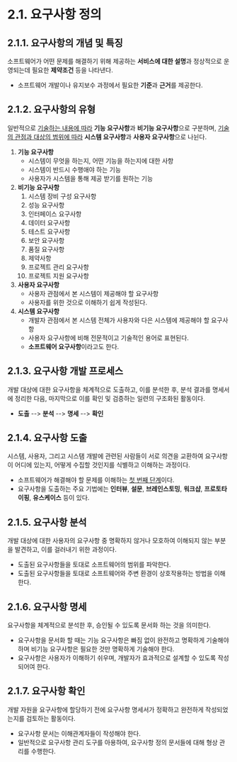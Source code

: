 # 2.1. 요구사항 정의

## 2.1.1. 요구사항의 개념 및 특징
소프트웨어가 어떤 문제를 해결하기 위해 제공하는 **서비스에 대한 설명**과 정상적으로 운영되는데 필요한 **제약조건** 등을 나타낸다.
- 소프트웨어 개발이나 유지보수 과정에서 필요한 **기준**과 **근거**를 제공한다.

## 2.1.2. 요구사항의 유형
일반적으로 <u>기술하는 내용에 따라</U> **기능 요구사항**과 **비기능 요구사항**으로 구분하며, <u>기술의 관점과 대상의 범위에 따라</u> **시스템 요구사항**과 **사용자 요구사항**으로 나뉜다.
1. **기능 요구사항**
   - 시스템이 무엇을 하는지, 어떤 기능을 하는지에 대한 사항
   - 시스템이 반드시 수행애야 하는 기능
   - 사용자가 시스템을 통해 제공 받기를 원하는 기능
2. **비기능 요구사항**
   1. 시스템 장비 구성 요구사항
   2. 성능 요구사항
   3. 인터페이스 요구사항
   4. 데이터 요구사항
   5. 테스트 요구사항
   6. 보안 요구사항
   7. 품질 요구사항
   8. 제약사항
   9. 프로젝트 관리 요구사항
   10. 프로젝트 지원 요구사항
3. **사용자 요구사항**
   - 사용자 관점에서 본 시스템이 제공해야 할 요구사항
   - 사용자를 위한 것으로 이해하기 쉽게 작성된다.
4. **시스템 요구사항**
   - 개발자 관점에서 본 시스템 전체가 사용자와 다은 시스템에 제공해야 할 요구사항
   - 사용자 요구사항에 비해 전문적이고 기술적인 용어로 표현된다.
   - **소프트웨어 요구사항**이라고도 한다.

## 2.1.3. 요구사항 개발 프로세스
개발 대상에 대한 요구사항을 체계적으로 도출하고, 이를 분석한 후, 분석 결과를 명세서에 정리한 다음, 마지막으로 이를 확인 및 검증하는 일련의 구조화된 활동이다.
- **도출** --> **분석** --> **명세** --> **확인**

## 2.1.4. 요구사항 도출
시스템, 사용자, 그리고 시스탬 개발에 관련된 사람들이 서로 의견을 교환하여 요구사항이 어디에 있는지, 어떻게 수집할 것인지를 식별하고 이해하는 과정이다.
- 소프트웨어가 해결해야 할 문제를 이해하는 <u>첫 번째 단계</u>이다.
- 요구사항을 도출하는 주요 기법에는 **인터뷰**, **설문**, **브레인스토밍**, **워크샵**, **프로토타이핑**, **유스케이스** 등이 있다.

## 2.1.5. 요구사항 분석
개발 대상에 대한 사용자의 요구사항 중 명확하지 않거나 모호하여 이해되지 않는 부분을 발견하고, 이를 걸러내기 위한 과정이다.
- 도출된 요구사항들을 토대로 소프트웨어의 범위를 파악한다.
- 도출된 요구사항들을 토대로 소프트웨어와 주변 환경이 상호작용하는 방법을 이해한다.

## 2.1.6. 요구사항 명세
요구사항을 체계적으로 분석한 후, 승인될 수 있도록 문서화 하는 것을 의미한다.
- 요구사항을 문서화 할 때는 기능 요구사항은 빠짐 없이 완전하고 명확하게 기술해야 하며 비기능 요구사항은 필요한 것만 명확하게 기술해야 한다.
- 요구사항은 사용자가 이해하기 쉬우며, 개발자가 효과적으로 설계할 수 있도록 작성되어여 한다.

## 2.1.7. 요구사항 확인
개발 자원을 요구사항에 할당하기 전에 요구사항 명세서가 정확하고 완전하게 작성되었는지를 검토하는 활동이다.
- 요구사항 문서는 이해관계자들이 작성해야 한다.
- 일반적으로 요구사항 관리 도구를 아용하여, 요구사항 정의 문서들에 대해 형상 관리를 수행한다.